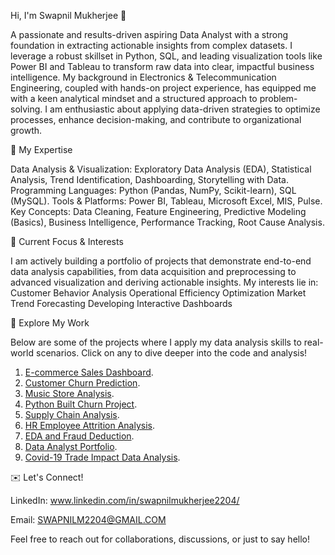 Hi,
I'm Swapnil Mukherjee 👋

A passionate and results-driven aspiring Data Analyst with a strong foundation in extracting actionable insights from complex datasets. I leverage a robust skillset in Python, SQL, and leading visualization tools like Power BI and Tableau to transform raw data into clear, impactful business intelligence.
My background in Electronics & Telecommunication Engineering, coupled with hands-on project experience, has equipped me with a keen analytical mindset and a structured approach to problem-solving. I am enthusiastic about applying data-driven strategies to optimize processes, enhance decision-making, and contribute to organizational growth.


🚀 My Expertise

Data Analysis & Visualization: Exploratory Data Analysis (EDA), Statistical Analysis, Trend Identification, Dashboarding, Storytelling with Data.
Programming Languages: Python (Pandas, NumPy, Scikit-learn), SQL (MySQL).
Tools & Platforms: Power BI, Tableau, Microsoft Excel, MIS, Pulse.
Key Concepts: Data Cleaning, Feature Engineering, Predictive Modeling (Basics), Business Intelligence, Performance Tracking, Root Cause Analysis.


🌱 Current Focus & Interests

I am actively building a portfolio of projects that demonstrate end-to-end data analysis capabilities, from data acquisition and preprocessing to advanced visualization and deriving actionable insights. My interests lie in:
Customer Behavior Analysis
Operational Efficiency Optimization
Market Trend Forecasting
Developing Interactive Dashboards


💼 Explore My Work

Below are some of the projects where I apply my data analysis skills to real-world scenarios. Click on any to dive deeper into the code and analysis!
1. <a href="https://github.com/Swmukherjee/ECommerce_Sales_Dashboard">E-commerce Sales Dashboard</a>.
2. <a href="https://github.com/Swmukherjee/Customer_Churn_prediction">Customer Churn Prediction</a>.
3. <a href="https://github.com/Swmukherjee/Music-Store-Analysis">Music Store Analysis</a>.
4. <a href="https://github.com/Swmukherjee/Python_built_churn_Project">Python Built Churn Project</a>.
5. <a href="https://github.com/Swmukherjee/Supply_Chain_analytics">Supply Chain Analysis</a>.
6. <a href="https://github.com/Swmukherjee/HR_Employee_Attrition_Analysis">HR Employee Attrition Analysis</a>.
7. <a href="https://github.com/Swmukherjee/EDA_and_Fraud_deduction">EDA and Fraud Deduction</a>.
8. <a href="https://github.com/Swmukherjee/Data_Analyst_Portfolio">Data Analyst Portfolio</a>.
9. <a href="https://github.com/Swmukherjee/Covid-19_Trade_Impact_Data_Analysis">Covid-19 Trade Impact Data Analysis</a>.


✉️ Let's Connect!

LinkedIn: www.linkedin.com/in/swapnilmukherjee2204/

Email: SWAPNILM2204@GMAIL.COM

Feel free to reach out for collaborations, discussions, or just to say hello!
